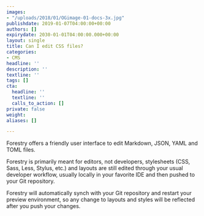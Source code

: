 ```yaml
---
images:
- "/uploads/2018/01/OGimage-01-docs-3x.jpg"
publishdate: 2019-01-07T04:00:00+00:00
authors: []
expirydate: 2030-01-01T04:00:00.000+00:00
layout: single
title: Can I edit CSS files?
categories:
- CMS
headline: ''
description: ''
textline: ''
tags: []
cta:
  headline: ''
  textline: ''
  calls_to_action: []
private: false
weight: 
aliases: []

---
```

Forestry offers a friendly user interface to edit Markdown, JSON, YAML and TOML files.

Forestry is primarily meant for editors, not developers, stylesheets (CSS, Sass, Less, Stylus, etc.) and layouts are still edited through your usual developer workflow, usually locally in your favorite IDE and then pushed to your Git repository.

Forestry will automatically synch with your Git repository and restart your preview environment, so any change to layouts and styles will be reflected after you push your changes.